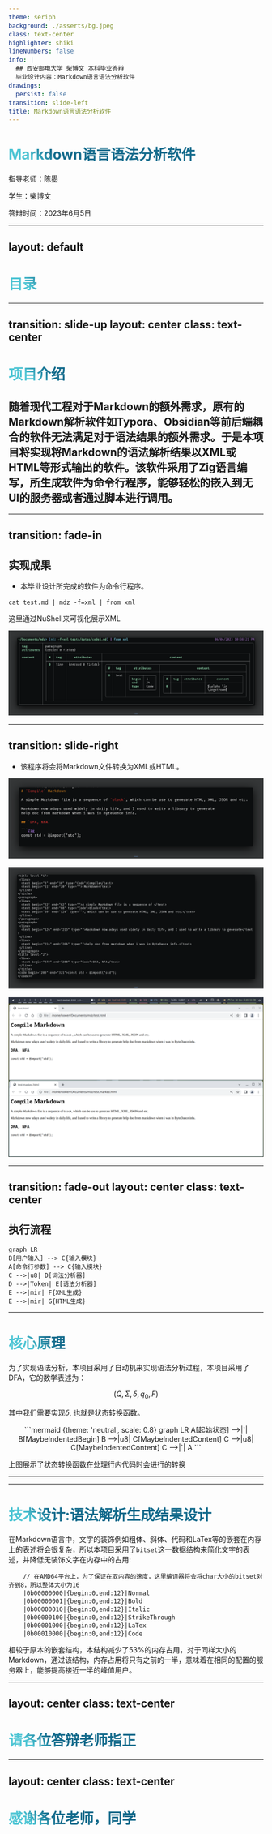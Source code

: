 ```yaml
---
theme: seriph
background: ./asserts/bg.jpeg
class: text-center
highlighter: shiki
lineNumbers: false
info: |
  ## 西安邮电大学 柴博文 本科毕业答辩
  毕业设计内容：Markdown语言语法分析软件
drawings:
  persist: false
transition: slide-left
title: Markdown语言语法分析软件
---
```


# Markdown语言语法分析软件

<div class="pt-12">
指导老师：陈墨

学生：柴博文

答辩时间：2023年6月5日
</div>

<!--
答辩老师好，同学们好。我是来自大数据1901的柴博文，我的毕设题目为：Markdown语言语法分析软件。下面我将从项目介绍、核心原理和技术设计这三方面来讲述本论文完成的内容。
-->

---
layout: default
---

# 目录

<Toc></Toc>

---
transition: slide-up
layout: center
class: text-center
---

# 项目介绍

## 随着现代工程对于Markdown的额外需求，原有的Markdown解析软件如Typora、Obsidian等前后端耦合的软件无法满足对于语法结果的额外需求。于是本项目将实现将Markdown的语法解析结果以XML或HTML等形式输出的软件。该软件采用了Zig语言编写，所生成软件为命令行程序，能够轻松的嵌入到无UI的服务器或者通过脚本进行调用。

---
transition: fade-in
---

## 实现成果

- 本毕业设计所完成的软件为命令行程序。

```
cat test.md | mdz -f=xml | from xml
```

这里通过NuShell来可视化展示XML

![result](/asserts/result.png)

--- 
transition: slide-right
---

- 该程序将会将Markdown文件转换为XML或HTML。

<div grid="~ cols-2 gap-4">

<div grid="rows-2">

![code](/asserts/code.png)

![xml](/asserts/xml.png)

</div>

![output](/asserts/output.png)

</div>

<style>
h1 {
  background-color: #2B90B6;
  background-image: linear-gradient(45deg, #4EC5D4 10%, #146b8c 20%);
  background-size: 100%;
  -webkit-background-clip: text;
  -moz-background-clip: text;
  -webkit-text-fill-color: transparent;
  -moz-text-fill-color: transparent;
}
</style>

<!--

-->

---
transition: fade-out
layout: center
class: text-center
---

## 执行流程

```mermaid {theme: 'neutral', scale: 0.8}
graph LR
B[用户输入] --> C{输入模块}
A[命令行参数] --> C{输入模块}
C -->|u8| D[词法分析器]
D -->|Token| E[语法分析器]
E -->|mir| F{XML生成}
E -->|mir| G{HTML生成}
```

---

# 核心原理

为了实现语法分析，本项目采用了自动机来实现语法分析过程，本项目采用了DFA，它的数学表述为：

$$
(Q, \Sigma, \delta, q_0, F)
$$

其中我们需要实现$\delta$, 也就是状态转换函数。

<center>
```mermaid {theme: 'neutral', scale: 0.8}
graph LR
A[起始状态] -->|`| B[MaybeIndentedBegin]
B -->|u8| C[MaybeIndentedContent]
C -->|u8| C[MaybeIndentedContent]
C -->|`| A
```
</center>

上图展示了状态转换函数在处理行内代码时会进行的转换

---
---

# 技术设计:语法解析生成结果设计

在Markdown语言中，文字的装饰例如粗体、斜体、代码和LaTex等的嵌套在内存上的表述将会很复杂，所以本项目采用了`bitset`这一数据结构来简化文字的表述，并降低无装饰文字在内存中的占用:

```
    // 在AMD64平台上，为了保证在取内容的速度，这里编译器将会将char大小的bitset对齐到8，所以整体大小为16
    |0b00000000|{begin:0,end:12}|Normal
    |0b00000001|{begin:0,end:12}|Bold
    |0b00000010|{begin:0,end:12}|Italic
    |0b00000100|{begin:0,end:12}|StrikeThrough
    |0b00001000|{begin:0,end:12}|LaTex
    |0b00010000|{begin:0,end:12}|Code
```

相较于原本的嵌套结构，本结构减少了53%的内存占用，对于同样大小的Markdown，通过该结构，内存占用将只有之前的一半，意味着在相同的配置的服务器上，能够提高接近一半的峰值用户。

---
layout: center
class: text-center
---

# 请各位答辩老师指正

---
layout: center
class: text-center
---

# 感谢各位老师，同学
